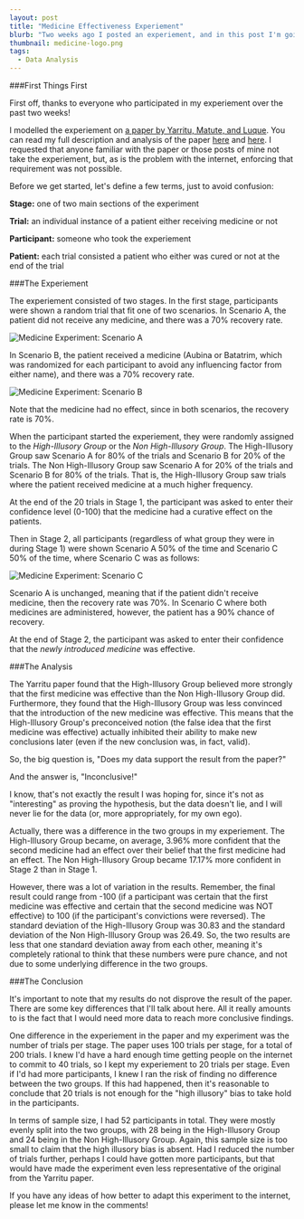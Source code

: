 ```yaml
---
layout: post
title: "Medicine Effectiveness Experiement"
blurb: "Two weeks ago I posted an experiement, and in this post I'm going to analyze the results."
thumbnail: medicine-logo.png
tags: 
  - Data Analysis
---
```


###First Things First

First off, thanks to everyone who participated in my experiement over the past two weeks!

I modelled the experiement on <a href="/pdf/Yarritu_et_al-2015-British_Journal_of_Psychology.pdf" download="Yarritu_et_al-2015-British_Journal_of_Psychology.pdf">a paper by Yarritu, Matute, and Luque</a>. You can read my full description and analysis of the paper [here](http://www.datajourneyman.com/2015/03/24/the-illusion-of-causality.html) and [here](http://www.datajourneyman.com/2015/06/01/the-illusion-of-causality-analysis.html). I requested that anyone familiar with the paper or those posts of mine not take the experiement, but, as is the problem with the internet, enforcing that requirement was not possible. 

Before we get started, let's define a few terms, just to avoid confusion:

**Stage:** one of two main sections of the experiment

**Trial:** an individual instance of a patient either receiving medicine or not

**Participant:** someone who took the experiement

**Patient:** each trial consisted a patient who either was cured or not at the end of the trial

###The Experiement

The experiement consisted of two stages. In the first stage, participants were shown a random trial that fit one of two scenarios. In Scenario A, the patient did not receive any medicine, and there was a 70% recovery rate. 

<img alt="Medicine Experiment: Scenario A" src="/img/experiment-scenario-a.png" class="full-size">

In Scenario B, the patient received a medicine (Aubina or Batatrim, which was randomized for each participant to avoid any influencing factor from either name), and there was a 70% recovery rate. 

<img alt="Medicine Experiment: Scenario B" src="/img/experiment-scenario-b.png" class="full-size">

Note that the medicine had no effect, since in both scenarios, the recovery rate is 70%.

When the participant started the experiement, they were randomly assigned to the *High-Illusory Group* or the *Non High-Illusory Group*. The High-Illusory Group saw Scenario A for 80% of the trials and Scenario B for 20% of the trials. The Non High-Illusory Group saw Scenario A for 20% of the trials and Scenario B for 80% of the trials. That is, the High-Illusory Group saw trials where the patient received medicine at a much higher frequency.

At the end of the 20 trials in Stage 1, the participant was asked to enter their confidence level (0-100) that the medicine had a curative effect on the patients.

Then in Stage 2, all participants (regardless of what group they were in during Stage 1) were shown Scenario A 50% of the time and Scenario C 50% of the time, where Scenario C was as follows:

<img alt="Medicine Experiment: Scenario C" src="/img/experiment-scenario-c.png" class="full-size">

Scenario A is unchanged, meaning that if the patient didn't receive medicine, then the recovery rate was 70%. In Scenario C where both medicines are administered, however, the patient has a 90% chance of recovery.

At the end of Stage 2, the participant was asked to enter their confidence that the *newly introduced medicine* was effective.

###The Analysis

The Yarritu paper found that the High-Illusory Group believed more strongly that the first medicine was effective than the Non High-Illusory Group did. Furthermore, they found that the High-Illusory Group was less convinced that the introduction of the new medicine was effective. This means that the High-Illusory Group's preconceived notion (the false idea that the first medicine was effective) actually inhibited their ability to make new conclusions later (even if the new conclusion was, in fact, valid).

So, the big question is, "Does my data support the result from the paper?"

And the answer is, "Inconclusive!"

I know, that's not exactly the result I was hoping for, since it's not as "interesting" as proving the hypothesis, but the data doesn't lie, and I will never lie for the data (or, more appropriately, for my own ego).

Actually, there was a difference in the two groups in my experiement. The High-Illusory Group became, on average, 3.96% more confident that the second medicine had an effect over their belief that the first medicine had an effect. The Non High-Illusory Group became 17.17% more confident in Stage 2 than in Stage 1. 

However, there was a lot of variation in the results. Remember, the final result could range from -100 (if a participant was certain that the first medicine was effective and certain that the second medicine was NOT effective) to 100 (if the participant's convictions were reversed). The standard deviation of the High-Illusory Group was 30.83 and the standard deviation of the Non High-Illusory Group was 26.49. So, the two results are less that one standard deviation away from each other, meaning it's completely rational to think that these numbers were pure chance, and not due to some underlying difference in the two groups.

###The Conclusion

It's important to note that my results do not disprove the result of the paper. There are some key differences that I'll talk about here. All it really amounts to is the fact that I would need more data to reach more conclusive findings.

One difference in the experiement in the paper and my experiment was the number of trials per stage. The paper uses 100 trials per stage, for a total of 200 trials. I knew I'd have a hard enough time getting people on the internet to commit to 40 trials, so I kept my experiement to 20 trials per stage. Even if I'd had more participants, I knew I ran the risk of finding no difference between the two groups. If this had happened, then it's reasonable to conclude that 20 trials is not enough for the "high illusory" bias to take hold in the participants.

In terms of sample size, I had 52 participants in total. They were mostly evenly split into the two groups, with 28 being in the High-Illusory Group and 24 being in the Non High-Illusory Group. Again, this sample size is too small to claim that the high illusory bias is absent. Had I reduced the number of trials further, perhaps I could have gotten more participants, but that would have made the experiment even less representative of the original from the Yarritu paper.

If you have any ideas of how better to adapt this experiment to the internet, please let me know in the comments!